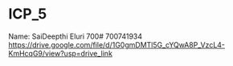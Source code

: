 # ICP_5

Name: SaiDeepthi Eluri 700# 700741934
https://drive.google.com/file/d/1G0gmDMTl5G_cYQwA8P_VzcL4-KmHcqG9/view?usp=drive_link

